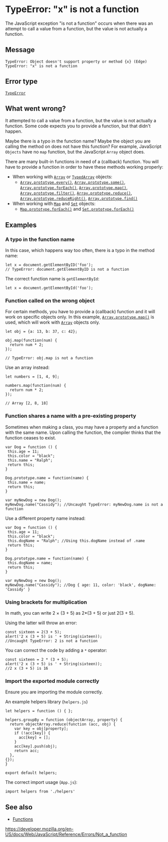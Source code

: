 TypeError: "x" is not a function
================================

The JavaScript exception "is not a function" occurs when there was an attempt to call a value from a function, but the value is not actually a function.

Message
-------

    TypeError: Object doesn't support property or method {x} (Edge)
    TypeError: "x" is not a function

Error type
----------

[`TypeError`](../global_objects/typeerror)

What went wrong?
----------------

It attempted to call a value from a function, but the value is not actually a function. Some code expects you to provide a function, but that didn't happen.

Maybe there is a typo in the function name? Maybe the object you are calling the method on does not have this function? For example, JavaScript `Objects` have no `map` function, but the JavaScript `Array` object does.

There are many built-in functions in need of a (callback) function. You will have to provide a function in order to have these methods working properly:

-   When working with [`Array`](../global_objects/array) or [`TypedArray`](../global_objects/typedarray) objects:
    -   [`Array.prototype.every()`](../global_objects/array/every), [`Array.prototype.some()`](../global_objects/array/some), [`Array.prototype.forEach()`](../global_objects/array/foreach), [`Array.prototype.map()`](../global_objects/array/map), [`Array.prototype.filter()`](../global_objects/array/filter), [`Array.prototype.reduce()`](../global_objects/array/reduce), [`Array.prototype.reduceRight()`](../global_objects/array/reduceright), [`Array.prototype.find()`](../global_objects/array/find)
-   When working with [`Map`](../global_objects/map) and [`Set`](../global_objects/set) objects:
    -   [`Map.prototype.forEach()`](../global_objects/map/foreach) and [`Set.prototype.forEach()`](../global_objects/set/foreach)

Examples
--------

### A typo in the function name

In this case, which happens way too often, there is a typo in the method name:

    let x = document.getElementByID('foo');
    // TypeError: document.getElementByID is not a function

The correct function name is `getElementById`:

    let x = document.getElementById('foo');

### Function called on the wrong object

For certain methods, you have to provide a (callback) function and it will work on specific objects only. In this example, [`Array.prototype.map()`](../global_objects/array/map) is used, which will work with [`Array`](../global_objects/array) objects only.

    let obj = {a: 13, b: 37, c: 42};

    obj.map(function(num) {
      return num * 2;
    });

    // TypeError: obj.map is not a function

Use an array instead:

    let numbers = [1, 4, 9];

    numbers.map(function(num) {
      return num * 2;
    });

    // Array [2, 8, 18]

### Function shares a name with a pre-existing property

Sometimes when making a class, you may have a property and a function with the same name. Upon calling the function, the compiler thinks that the function ceases to exist.

    var Dog = function () {
     this.age = 11;
     this.color = "black";
     this.name = "Ralph";
     return this;
    }

    Dog.prototype.name = function(name) {
     this.name = name;
     return this;
    }

    var myNewDog = new Dog();
    myNewDog.name("Cassidy"); //Uncaught TypeError: myNewDog.name is not a function

Use a different property name instead:

    var Dog = function () {
     this.age = 11;
     this.color = "black";
     this.dogName = "Ralph"; //Using this.dogName instead of .name
     return this;
    }

    Dog.prototype.name = function(name) {
     this.dogName = name;
     return this;
    }

    var myNewDog = new Dog();
    myNewDog.name("Cassidy"); //Dog { age: 11, color: 'black', dogName: 'Cassidy' }

### Using brackets for multiplication

In math, you can write 2 × (3 + 5) as 2\*(3 + 5) or just 2(3 + 5).

Using the latter will throw an error:

    const sixteen = 2(3 + 5);
    alert('2 x (3 + 5) is ' + String(sixteen));
    //Uncaught TypeError: 2 is not a function

You can correct the code by adding a `*` operator:

    const sixteen = 2 * (3 + 5);
    alert('2 x (3 + 5) is ' + String(sixteen));
    //2 x (3 + 5) is 16

### Import the exported module correctly

Ensure you are importing the module correctly.

An example helpers library (`helpers.js`)

    let helpers = function () { };

    helpers.groupBy = function (objectArray, property) {
      return objectArray.reduce(function (acc, obj) {
        var key = obj[property];
        if (!acc[key]) {
          acc[key] = [];
        }
        acc[key].push(obj);
        return acc;
      },
    {});
    }

    export default helpers;

The correct import usage (`App.js`):

    import helpers from './helpers'

See also
--------

-   [Functions](../functions)

<a href="https://developer.mozilla.org/en-US/docs/Web/JavaScript/Reference/Errors/Not_a_function" class="_attribution-link">https://developer.mozilla.org/en-US/docs/Web/JavaScript/Reference/Errors/Not_a_function</a>
